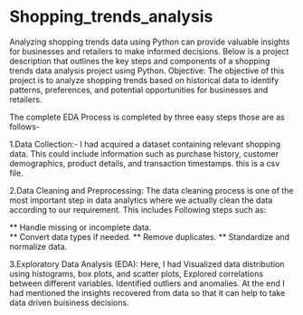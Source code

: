 # Shopping_trends_analysis
Analyzing shopping trends data using Python can provide valuable insights for businesses and retailers to make informed decisions. Below is a project description that outlines the key steps and components of a shopping trends data analysis project using Python. Objective: The objective of this project is to analyze shopping trends based on historical data to identify patterns, preferences, and potential opportunities for businesses and retailers.

The complete EDA Process is completed by three easy steps those are as follows-

1.Data Collection:- I had acquired a dataset containing relevant shopping data. This could include information such as purchase history, customer demographics, product details, and transaction timestamps. this is a csv file.

2.Data Cleaning and Preprocessing: The data cleaning process is one of the most important step in data analytics where we actually clean the data according to our requirement. This includes Following steps such as:

** Handle missing or incomplete data.                                                                                                                                                                                  
** Convert data types if needed.
** Remove duplicates.
** Standardize and normalize data.

3.Exploratory Data Analysis (EDA): Here, I had Visualized data distribution using histograms, box plots, and scatter plots, Explored correlations between different variables. Identified outliers and anomalies. At the end I had mentioned the insights recovered from data so that it can help to take data driven buisiness decisions.
